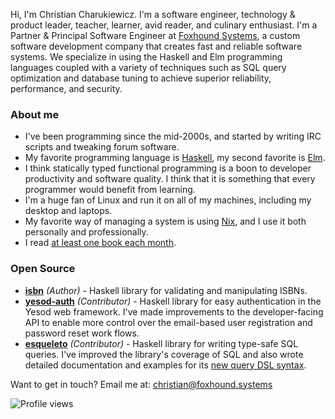 Hi, I'm Christian Charukiewicz. I'm a software engineer, technology & product leader, teacher, learner, avid reader, and culinary enthusiast. I'm a Partner & Principal Software Engineer at [Foxhound Systems](https://www.foxhound.systems), a custom software development company that creates fast and reliable software systems. We specialize in using the Haskell and Elm programming languages coupled with a variety of techniques such as SQL query optimization and database tuning to achieve superior reliability, performance, and security.

### About me

- I've been programming since the mid-2000s, and started by writing IRC scripts and tweaking forum software.
- My favorite programming language is [Haskell](https://www.haskell.org/), my second favorite is [Elm](https://elm-lang.org/).
- I think statically typed functional programming is a boon to developer productivity and software quality. I think that it is something that every programmer would benefit from learning.
- I'm a huge fan of Linux and run it on all of my machines, including my desktop and laptops.
- My favorite way of managing a system is using [Nix](https://nixos.org/), and I use it both personally and professionally.
- I read [at least one book each month](https://charukiewi.cz/reading/).

### Open Source

- [**isbn**](https://hackage.haskell.org/package/isbn) *(Author)* - Haskell library for validating and manipulating ISBNs.
- [**yesod-auth**](https://hackage.haskell.org/package/isbn) *(Contributor)* - Haskell library for easy authentication in the Yesod web framework. I've made improvements to the developer-facing API to enable more control over the email-based user registration and password reset work flows.
- [**esqueleto**](https://hackage.haskell.org/package/isbn) *(Contributor)* - Haskell library for writing type-safe SQL queries. I've improved the library's coverage of SQL and also wrote detailed documentation and examples for its [new query DSL syntax](https://hackage.haskell.org/package/esqueleto-3.4.2.1/docs/Database-Esqueleto-Experimental.html).

Want to get in touch? Email me at: [christian@foxhound.systems](mailto:christian@foxhound.systems)

![Profile views](https://gpvc.arturio.dev/charukiewicz)
